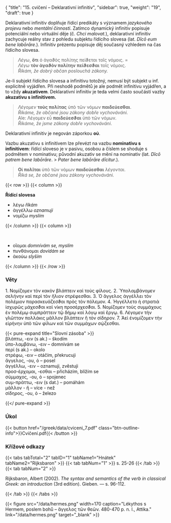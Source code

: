 {
"title": "15. cvičení – Deklarativní infinitiv",
    "sidebar": true,
    "weight": "19",
"draft": true
}

Deklarativní infinitiv doplňuje řídící predikáty s významem *jazykového projevu* nebo *mentální činnosti*. Zatímco dynamický infinitiv popisuje potenciální nebo virtuální děje (č. *Chci malovat.*), deklarativní infinitiv zachycuje reálny stav z pohledu subjektu řídícího slovesa (lat. *Dīcō eum bene labōrāre*.). Infinitiv prézentu popisuje děj současný vzhledem na čas řídícího slovesa. 

> *Λέγω*, **ὅτι** ὁ ἀγαϑὸς πολίτης πείϑεται τοῖς νόμοις. =  
> *Λέγω* **τὸν ἀγαϑὸν πολίτην** **πείϑεσϑαι** τοῖς νόμοις.  
> *Říkám, že dobrý občan poslouchá zákony.* 

Je-li subjekt řídícího slovesa a infinitivu totožný, nemusí být subjekt u inf. explicitně vyjádřen. Při neshodě podmětů je ale podmět infinitivu vyjádřen, a to vždy **akuzativem**. Deklarativní infinitiv je teda velmi často součástí vazby **akuzativu s infinitivem.** 

> *Λέγομεν* **τοὺς πολίτας** ὑπὸ τῶν νόμων **παιδεύεσθαι**.  
> *Říkáme, že občané jsou zákony dobře vychováváni.*   
> Ale: Λέγομεν εὖ **παιδεύεσϑαι** ὑπὸ τῶν νόμων.  
> *Říkáme, že jsme zákony dobře vychováváni*. 

Deklarativní infinitiv je negován záporkou **οὐ**. 

Vazbu akuzativu s infinitivem lze převézt na vazbu **nominativu s infinitivem**: řídící sloveso je v pasivu, osobou a číslem se shoduje s podmětem v nominativu; původní akuzativ se mění na nominativ (lat. *Dīcō patrem bene labōrāre*. > *Pater bene labōrāre dīcitur*.). 

> **Οἱ πολῖται** ὑπὸ τῶν νόμων **παιδεύεσθαι** *λέγονται*.   
> *Říká se, že občané jsou zákony vychováváni.* 

{{< row >}}
{{< column >}}

**Řídící slovesa**

- λέγω *říkám*  
- ἀγγέλλω *oznamuji*  
- νομίζω *myslím*     

{{< /column >}} 
{{< column >}}

&nbsp;

- οἴομαι *domnívám se, myslím*  
- πυνθάνομαι *dovídám se*  
- ἀκούω *slyším*

{{< /column >}} 
{{< /row >}}

### Věty

1\. Νομίζομεν τὸν κακὸν βλάπτειν καὶ τοὺς φίλους. 2. Ὑπολαμβάνομεν σελήνην καὶ περὶ τὸν ἥλιον στρέφεσθαι. 3. Ὁ ἄγγελος ἀγγέλλει τὸν πολέμιον παρασκευάζεσϑαι πρὸς τὸν πόλεμον. 4. Ἠγγέλλετο ἡ στρατιὰ ἰσχυρῶς μάχεσϑαι καὶ νίκη προσέρχεσϑαι. 5. Νομίζομεν τοὺς συμμάχους ἐν πολέμῳ συμπράττειν τῷ δήμῳ καὶ λόγῳ καὶ ἔργῳ. 6. Λέγομεν τὴν γλῶτταν πολλάκις μᾶλλον βλάπτειν ἢ τὸν σίδηρον. 7. Ἀεὶ ἐνομίζομεν τὴν εἰρήνην ὑπὸ τῶν φίλων καὶ τῶν συμμάχων σῴζεσθαι.

{{< pure-expand title="Slovní zásoba" >}}      
βλάπτω, -ειν (s ak.) –  škodím   
ὑπο-λαμβάνω, -ειν – domnívám se  
περί (s ak.) – okolο  
στρέφω, -ειν – otáčím, překrucuji  
ἄγγελος, -ου, ὁ – posel  
ἀγγέλλω, -ειν – oznamuji, zvěstuji  
προσ-έρχομαι, -εσθαι – přicházím, blížím se  
σύμμαχος, -ου, ὁ – spojenec  
συμ-πράττω, -ειν (s dat.) – pomáhám  
μᾶλλον - ἤ – více - než   
σίδηρος, -ου, ὁ – železo   

{{</ pure-expand >}}

### Úkol

{{< button href="/greek/data/cviceni_7.pdf" class="btn-outline-info">}}Cvičení.pdf{{< /button >}}

### Křížové odkazy

{{< tabs tabTotal="2" tabID="1" tabName1="Hnátek" tabName2="Rijksbaron" >}}
{{< tab tabNum="1" >}}
s. 25-26
{{< /tab >}}
{{< tab tabNum="2" >}}

Rijksbaron, Albert (2002). *The syntax and semantics of the verb in classical Greek: an introduction* (3rd edition). Gieben. — s. 96-112.

{{< /tab >}}
{{< /tabs >}}

{{< figure src="/data/hermes.png" width=170 caption="Lékythos s Hermem, poslem bohů – ἄγγελος τῶν θεῶν. 480-470 p. n. l., Attika." link="/data/hermes.png" target=”_blank” >}}